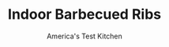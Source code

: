 ---
layout: ../../layouts/MarkdownPostLayout.astro
title: Indoor Barbecued Ribs
author: America's Test Kitchen
pubDate: 2023-03-15
description: "Smoky, succulent “barbecued” ribs from the convenience of your kitchen."
image_url: https://res.cloudinary.com/hksqkdlah/image/upload/ar_1:1,c_fill,dpr_2.0,f_auto,fl_lossy.progressive.strip_profile,g_faces:auto,q_auto:low,w_344/SFS_IndoorBBQRibs-119_qffra1
tags: ["Main Courses","Pork"]
calories: 7900
protein: 49
carbohydrates: 26
fats: 74
fiber: 
ingredients: ["2 (2½- to 3-pound) racks, St. Louis–style spareribs, trimmed","3/4 cup, kosher salt for brining","⅓ cup, granulated sugar for brining","¼ cup, liquid smoke","1 1/2 tablespoons, kosher salt","2 tablespoons, pepper","1 tablespoon, granulated garlic","¼ teaspoon, cayenne pepper","1 tablespoon, vegetable oil","½ cup, finely chopped onion","1 cup, ketchup","½ cup, cider vinegar","¼ cup, packed brown sugar","1½ tablespoons, Worcestershire sauce","1 teaspoon, pepper","1 teaspoon, liquid smoke","½ teaspoon, ground cumin"]
serves: 8
time: "4¾ hours, plus 1½ hours brining and resting"
instructions: ["FOR THE RIBS: Cut each rib rack in half between 2 center bones. Combine 3 quarts cold water, 3/4 cup salt, sugar, and liquid smoke in stockpot or large plastic container and whisk until sugar is dissolved. Add ribs, pressing to submerge. Cover with plastic wrap and refrigerate for at least 1 hour or up to 4 hours.","Adjust oven rack to middle position and heat oven to 275 degrees. Line rimmed baking sheet with aluminum foil and set wire rack in sheet. Combine salt, pepper, garlic, and cayenne in small bowl.","Remove ribs from brine. Pat dry with paper towels and sprinkle ribs all over with pepper mixture. Place ribs meat side up on prepared wire rack. Roast for 2½ hours.","FOR THE BARBECUE SAUCE: Meanwhile, heat oil in medium saucepan over medium heat until just shimmering. Add onion and cook until softened, about 5 minutes. Stir in ketchup, vinegar, sugar, Worcestershire, pepper, liquid smoke, and cumin. Bring to boil and cook until slightly thickened, about 4 minutes; set aside off heat.","Brush meat sides of ribs with ¼ cup sauce. Return to oven and continue to roast until tender and fork inserted into meat meets little resistance, 2 to 2½ hours longer.","Remove from oven and brush meat side of ribs with additional ¼ cup sauce. Tent with foil and let rest for 30 minutes. Cut ribs between bones and serve, passing remaining barbecue sauce separately."]
nutrition: ["945 mg Potassium, K","462 mg Phosphorus, P","75 mg Calcium, Ca","3 mg Iron, Fe","61 mg Magnesium, Mg","926 mg Sodium, Na","7 mg Zinc, Zn","74 g Total lipid (fat)","15 mg Niacin","27 g Fatty acids, total monounsaturated","12 g Fatty acids, total polyunsaturated","1 mg Thiamin","2 mg Vitamin C, total ascorbic acid","7 µg Vitamin D (D2 + D3)","249 mg Cholesterol","23 g Fatty acids, total saturated","5 µg Folate, food","22 g Sugars, total","4 µg Vitamin K (phylloquinone)","240 g Water","27 g Carbohydrate, by difference","5 µg Folate, DFE","49 g Protein","2 mg Vitamin E (alpha-tocopherol)","1 µg Vitamin B-12","1 mg Vitamin B-6","9 µg Vitamin A, RAE","26 g Carbohydrates (net)","987 kcal Energy","14 g Sugars, added","7900 calories"]
notes: "If you want to get a fake smoke ring, substitute 1 tablespoon of Morton Tender Quick for 1 tablespoon of kosher salt in the pepper mixture in step 2. We developed this recipe with Diamond Crystal kosher salt. If using smaller-grained Morton Kosher Salt, use 2/3 cup in the brine and 1 tablespoon on the ribs."
---